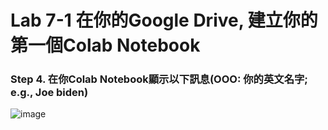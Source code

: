 # Lab 7-1 在你的Google Drive, 建立你的第一個Colab Notebook 
### Step 4. 在你Colab Notebook顯示以下訊息(OOO: 你的英文名字; e.g., Joe biden)
![image](https://user-images.githubusercontent.com/89329170/141666040-fc6cbc9c-694d-4615-b827-72aac047aab6.png)
